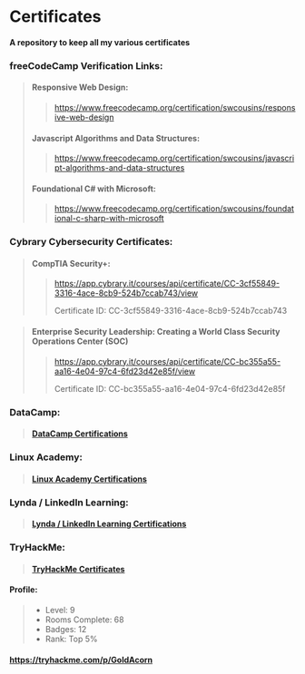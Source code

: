 # Certificates
#### A repository to keep all my various certificates

### freeCodeCamp Verification Links:

   > #### Responsive Web Design: 
   >> https://www.freecodecamp.org/certification/swcousins/responsive-web-design
   > #### Javascript Algorithms and Data Structures: 
   >> https://www.freecodecamp.org/certification/swcousins/javascript-algorithms-and-data-structures
   > #### Foundational C# with Microsoft:
   >> https://www.freecodecamp.org/certification/swcousins/foundational-c-sharp-with-microsoft
   
   
### Cybrary Cybersecurity Certificates:

  > #### CompTIA Security+: 
  >> https://app.cybrary.it/courses/api/certificate/CC-3cf55849-3316-4ace-8cb9-524b7ccab743/view
  >> 
  >> Certificate ID: CC-3cf55849-3316-4ace-8cb9-524b7ccab743

   > #### Enterprise Security Leadership: Creating a World Class Security Operations Center (SOC)
   >> https://app.cybrary.it/courses/api/certificate/CC-bc355a55-aa16-4e04-97c4-6fd23d42e85f/view
   >> 
   >> Certificate ID: CC-bc355a55-aa16-4e04-97c4-6fd23d42e85f

### DataCamp:

   > #### [DataCamp Certifications](https://github.com/SWCousins/Certificates/tree/master/DataCamp)

### Linux Academy:

   > #### [Linux Academy Certifications](https://github.com/SWCousins/Certificates/tree/master/Linux%20Acadamy)

### Lynda / LinkedIn Learning:

   > #### [Lynda / LinkedIn Learning Certifications](https://github.com/SWCousins/Certificates/tree/master/Lynda)

### TryHackMe:

   > #### [TryHackMe Certificates](https://github.com/SWCousins/Certificates/tree/master/TryHackMe)
   
   #### Profile:
   > * Level: 9
   > * Rooms Complete: 68
   > * Badges: 12
   > * Rank: Top 5%

   #### https://tryhackme.com/p/GoldAcorn
